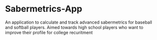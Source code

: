 # Sabermetrics-App
An application to calculate and track advanced sabermetrics for baseball and softball players. Aimed towards high school players who want to improve their profile for college recuritment
